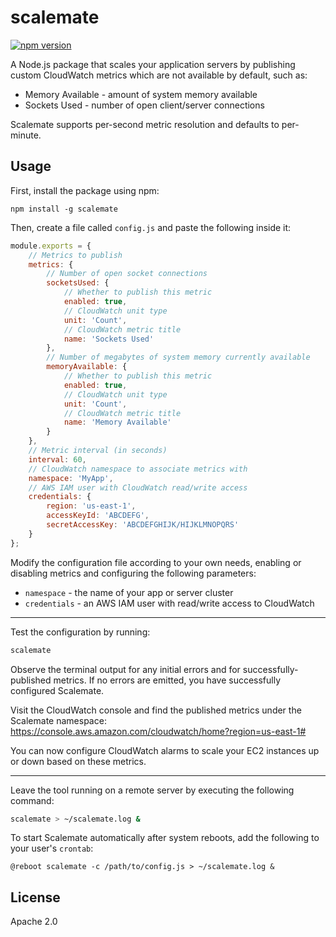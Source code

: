 # scalemate
[![npm version](https://badge.fury.io/js/scalemate.svg)](https://www.npmjs.com/package/scalemate)

A Node.js package that scales your application servers by publishing custom CloudWatch metrics which are not available by default, such as:

* Memory Available - amount of system memory available
* Sockets Used - number of open client/server connections

Scalemate supports per-second metric resolution and defaults to per-minute.

## Usage

First, install the package using npm:

```shell
npm install -g scalemate
```

Then, create a file called `config.js` and paste the following inside it:

```js
module.exports = {
    // Metrics to publish
    metrics: {
        // Number of open socket connections
        socketsUsed: {
            // Whether to publish this metric
            enabled: true,
            // CloudWatch unit type
            unit: 'Count',
            // CloudWatch metric title
            name: 'Sockets Used'
        },
        // Number of megabytes of system memory currently available
        memoryAvailable: {
            // Whether to publish this metric
            enabled: true,
            // CloudWatch unit type
            unit: 'Count',
            // CloudWatch metric title
            name: 'Memory Available'
        }
    },
    // Metric interval (in seconds)
    interval: 60,
    // CloudWatch namespace to associate metrics with
    namespace: 'MyApp',
    // AWS IAM user with CloudWatch read/write access
    credentials: {
        region: 'us-east-1',
        accessKeyId: 'ABCDEFG',
        secretAccessKey: 'ABCDEFGHIJK/HIJKLMNOPQRS'
    }
};
```

Modify the configuration file according to your own needs, enabling or disabling metrics and configuring the following parameters:

* `namespace` - the name of your app or server cluster
* `credentials` - an AWS IAM user with read/write access to CloudWatch

---

Test the configuration by running:

```js
scalemate
```

Observe the terminal output for any initial errors and for successfully-published metrics. If no errors are emitted, you have successfully configured Scalemate. 

Visit the CloudWatch console and find the published metrics under the Scalemate namespace:
https://console.aws.amazon.com/cloudwatch/home?region=us-east-1#

You can now configure CloudWatch alarms to scale your EC2 instances up or down based on these metrics.

---

Leave the tool running on a remote server by executing the following command:

```bash
scalemate > ~/scalemate.log &
```

To start Scalemate automatically after system reboots, add the following to your user's `crontab`:

```
@reboot scalemate -c /path/to/config.js > ~/scalemate.log &
```

## License

Apache 2.0
